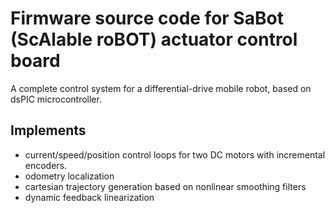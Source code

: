 # Firmware source code for SaBot (ScAlable roBOT) actuator control board #
A complete control system for a differential-drive mobile robot, based on dsPIC microcontroller.

## Implements ##
  * current/speed/position control loops for two DC motors with incremental encoders.
  * odometry localization
  * cartesian trajectory generation based on nonlinear smoothing filters
  * dynamic feedback linearization